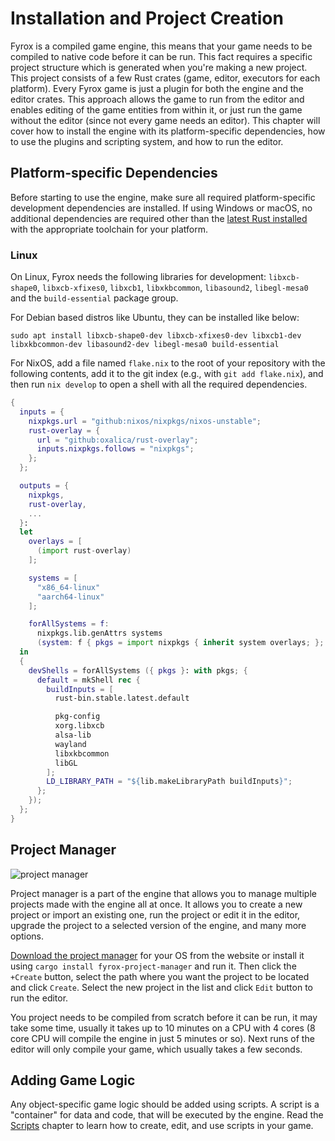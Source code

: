 # Installation and Project Creation

Fyrox is a compiled game engine, this means that your game needs to be compiled to native code before it can be run.
This fact requires a specific project structure which is generated when you're making a new project. This project
consists of a few Rust crates (game, editor, executors for each platform). Every Fyrox game is just a plugin for both
the engine and the editor crates. This approach allows the game to run from the editor and enables editing of the game
entities from within it, or just run the game without the editor (since not every game needs an editor). This chapter
will cover how to install the engine with its platform-specific dependencies, how to use the plugins and scripting
system, and how to run the editor.

## Platform-specific Dependencies

Before starting to use the engine, make sure all required platform-specific development dependencies are installed. If
using Windows or macOS, no additional dependencies are required other than
the [latest Rust installed](https://rustup.rs) with the appropriate toolchain for your platform.

### Linux

On Linux, Fyrox needs the following libraries for development: `libxcb-shape0`, `libxcb-xfixes0`, `libxcb1`,
`libxkbcommon`, `libasound2`, `libegl-mesa0` and the `build-essential` package group.

For Debian based distros like Ubuntu, they can be installed like below:

```shell
sudo apt install libxcb-shape0-dev libxcb-xfixes0-dev libxcb1-dev libxkbcommon-dev libasound2-dev libegl-mesa0 build-essential
```

For NixOS, add a file named `flake.nix` to the root of your repository with the following contents, add it to the git
index (e.g., with `git add flake.nix`), and then run `nix develop` to open a shell with all the required dependencies.

```nix
{
  inputs = {
    nixpkgs.url = "github:nixos/nixpkgs/nixos-unstable";
    rust-overlay = {
      url = "github:oxalica/rust-overlay";
      inputs.nixpkgs.follows = "nixpkgs";
    };
  };

  outputs = {
    nixpkgs,
    rust-overlay,
    ...
  }:
  let
    overlays = [
      (import rust-overlay)
    ];

    systems = [
      "x86_64-linux"
      "aarch64-linux"
    ];

    forAllSystems = f:
      nixpkgs.lib.genAttrs systems
      (system: f { pkgs = import nixpkgs { inherit system overlays; }; });
  in
  {
    devShells = forAllSystems ({ pkgs }: with pkgs; {
      default = mkShell rec {
        buildInputs = [
          rust-bin.stable.latest.default

          pkg-config
          xorg.libxcb
          alsa-lib
          wayland
          libxkbcommon
          libGL
        ];
        LD_LIBRARY_PATH = "${lib.makeLibraryPath buildInputs}";
      };
    });
  };
}
```

## Project Manager

![project manager](https://fyrox.rs/assets/0.36/project_manager.png)

Project manager is a part of the engine that allows you to manage multiple projects made with the engine all at once.
It allows you to create a new project or import an existing one, run the project or edit it in the editor,
upgrade the project to a selected version of the engine, and many more options.

[Download the project manager](https://fyrox.rs/download.html) for your OS from the website or install it using
`cargo install fyrox-project-manager` and run it.
Then click the `+Create` button, select the path where you want the project to be located and click `Create`. Select the
new project in the list and click `Edit` button to run the editor.

You project needs to be compiled from scratch before it can be run, it may take some time, usually it takes up to 10
minutes on a CPU with 4 cores (8 core CPU will compile the engine in just 5 minutes or so). Next runs of the editor will
only compile your game, which usually takes a few seconds.

## Adding Game Logic

Any object-specific game logic should be added using scripts. A script is a "container" for data and code, that will be
executed by the engine. Read the [Scripts](../scripting/script.md) chapter to learn how to create, edit, and use scripts
in your game.
